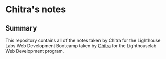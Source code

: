 # Chitra's notes
## Summary

This repository contains all of the notes taken by Chitra for the Lighthouse Labs Web Development Bootcamp taken by [Chitra](https://github.com/chitramv) for the Lighthouselab Web Development program.